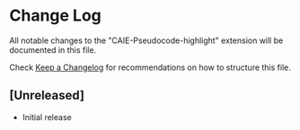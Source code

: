 # Change Log

All notable changes to the "CAIE-Pseudocode-highlight" extension will be documented in this file.

Check [Keep a Changelog](http://keepachangelog.com/) for recommendations on how to structure this file.

## [Unreleased]

- Initial release